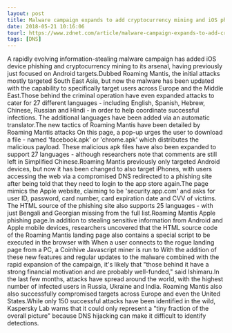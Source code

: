 ```yaml
---
layout: post
title: Malware campaign expands to add cryptocurrency mining and iOS phishing attacks
date: 2018-05-21 10:16:06
tourl: https://www.zdnet.com/article/malware-campaign-expands-to-add-cryptocurrency-mining-and-ios-phishing-attacks/
tags: [DNS]
---
```

A rapidly evolving information-stealing malware campaign has added iOS device phishing and cryptocurrency mining to its arsenal, having previously just focused on Android targets.Dubbed Roaming Mantis, the initial attacks mostly targeted South East Asia, but now the malware has been updated with the capability to specifically target users across Europe and the Middle East.Those behind the criminal operation have even expanded attacks to cater for 27 different languages - including English, Spanish, Hebrew, Chinese, Russian and Hindi - in order to help coordinate successful infections. The additional languages have been added via an automatic translator.The new tactics of Roaming Mantis have been detailed by Roaming Mantis attacks On this page, a pop-up urges the user to download a file - named 'facebook.apk' or 'chrome.apk' which distributes the malicious payload. These malicious apk files have also been expanded to support 27 languages - although researchers note that comments are still left in Simplified Chinese.Roaming Mantis previously only targeted Android devices, but now it has been changed to also target iPhones, with users accessing the web via a compromised DNS redirected to a phishing site after being told that they need to login to the app store again.The page mimics the Apple website, claiming to be 'security.app.com' and asks for user ID, password, card number, card expiration date and CVV of victims. The HTML source of the phishing site also supports 25 languages - with just Bengali and Georgian missing from the full list.Roaming Mantis Apple phishing page.In addition to stealing sensitive information from Android and Apple mobile devices, researchers uncovered that the HTML source code of the Roaming Mantis landing page also contains a special script to be executed in the browser with When a user connects to the rogue landing page from a PC, a Coinhive Javascript miner is run to With the addition of these new features and regular updates to the malware combined with the rapid expansion of the campaign, it's likely that "those behind it have a strong financial motivation and are probably well-funded," said Ishimaru.In the last few months, attacks have spread around the world, with the highest number of infected users in Russia, Ukraine and India. Roaming Mantis also also successfully compromised targets across Europe and even the United States.While only 150 successful attacks have been identified in the wild, Kaspersky Lab warns that it could only represent a "tiny fraction of the overall picture" because DNS hijacking can make it difficult to identify detections.